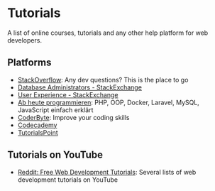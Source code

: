# Tutorials

A list of online courses, tutorials and any other help platform for web developers.


## Platforms

- [StackOverflow](https://stackoverflow.com/): Any dev questions? This is the place to go
- [Database Administrators - StackExchange](https://dba.stackexchange.com/)
- [User Experience - StackExchange](https://ux.stackexchange.com/)
- [Ab heute programmieren](https://www.html5rocks.com/en/): PHP, OOP, Docker, Laravel, MySQL, JavaScript einfach erklärt
- [CoderByte](https://coderbyte.com/): Improve your coding skills
- [Codecademy](https://www.codecademy.com)
- [TutorialsPoint](https://www.tutorialspoint.com/)


## Tutorials on YouTube

- [Reddit: Free Web Development Tutorials](https://www.reddit.com/r/webdev/comments/8sumel/free_web_development_tutorials_for_those_who_are/): Several lists of web development tutorials on YouTube

